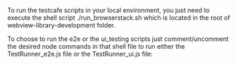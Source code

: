 To run the testcafe scripts in your local environment, you just need to execute the shell script ./run_browserstack.sh which is located in the root of webview-library-development folder. 

To choose to run the e2e or the ui_testing scripts just comment/uncomment the desired node commands in that shell file to run either the TestRunner_e2e.js file or the TestRunner_ui.js file: